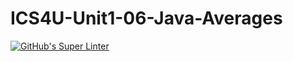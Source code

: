 # ICS4U-Unit1-06-Java-Averages

[![GitHub's Super Linter](https://github.com/Malcolm-Tompkins/ICS4U-Unit1-06-Java-Averages/workflows/GitHub's%20Super%20Linter/badge.svg)](https://github.com/Malcolm-Tompkins/ICS4U-Unit1-06-Java-Averages/actions)
